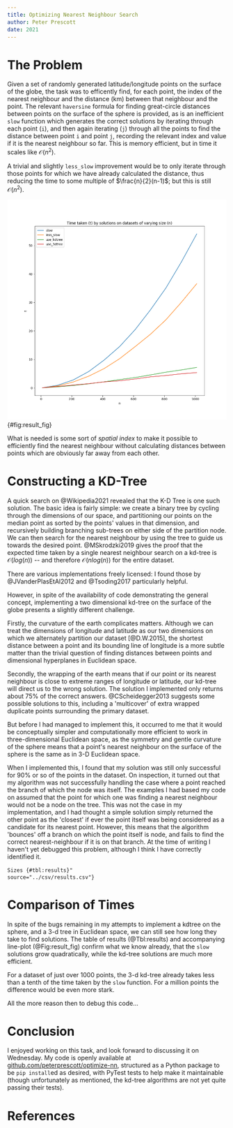 ```yaml
---
title: Optimizing Nearest Neighbour Search
author: Peter Prescott
date: 2021
---
```


# The Problem

Given a set of randomly generated latitude/longitude points on the
surface of the globe, the task was to efficently find, for each point,
the index of the nearest neighbour and the distance (km) between that
neighbour and the point. The relevant `haversine` formula for finding
great-circle distances between points on the surface of the sphere is
provided, as is an inefficient `slow` function which generates the
correct solutions by iterating through each point (`i`), and then again
iterating (`j`) through all the points to find the distance between
point `i` and point `j`, recording the relevant index and value if it is
the nearest neighbour so far. This is memory efficient, but in time it
scales like $\mathcal{O}(n^2)$.

A trivial and slightly `less_slow` improvement would be to only iterate
through those points for which we have already calculated the distance,
thus reducing the time to some multiple of $\frac{n}{2}(n-1)$; but this
is still $\mathcal{O}(n^2)$.

![Time taken by Algorithms for Datasets of Different Sizes](../img/comparison.png){#fig:result_fig}

What is needed is some sort of *spatial index* to make it possible to
efficiently find the nearest neighbour without calculating distances
between points which are obviously far away from each other.

# Constructing a KD-Tree

A quick search on @Wikipedia2021 revealed that the K-D Tree is one such
solution. The basic idea is fairly simple: we create a binary tree by
cycling through the dimensions of our space, and partitioning our points
on the median point as sorted by the points' values in that dimension,
and recursively building branching sub-trees on either side of the
partition node. We can then search for the nearest neighbour by using
the tree to guide us towards the desired point. @MSkrodzki2019 gives the
proof that the expected time taken by a single nearest neighbour search
on a kd-tree is $\mathcal{O}(log(n))$ -- and therefore 
$\mathcal{O}(n log(n))$ for the entire dataset.

There are various implementations freely licensed: I found those by
@JVanderPlasEtAl2012 and @Tsoding2017 particularly helpful.

However, in spite of the availability of code demonstrating the general
concept, implementing a two dimensional kd-tree on the surface of the
globe presents a slightly different challenge. 

Firstly, the curvature of the earth complicates matters. Although we can
treat the dimensions of longitude and latitude as our two dimensions on
which we alternately partition our dataset [@D.W.2015], the shortest distance
between a point and its bounding line of longitude is a more subtle
matter than the trivial question of finding distances between points and
dimensional hyperplanes in Euclidean space. 

Secondly, the wrapping of the earth means that if our point or its
nearest neighbour is close to extreme ranges of longitude or latitude,
our kd-tree will direct us to the wrong solution. The solution I
implemented only returns about 75% of the correct answers. @CScheidegger2013
suggests some possible solutions to this, including a 'multicover' of
extra wrapped duplicate points surrounding the primary dataset.

But before I had managed to implement this, it occurred to me that it
would be conceptually simpler and computationally more efficient to work
in three-dimensional Euclidean space, as the symmetry and gentle
curvature of the sphere means that a point's nearest neighbour on the
surface of the sphere is the same as in 3-D Euclidean space.

When I implemented this, I found that my solution was still only
successful for 90% or so of the points in the dataset. On inspection, it
turned out that my algorithm was not successfully handling the case
where a point reached the branch of which the node was itself. The
examples I had based my code on assumed that the point for which one
was finding a nearest neighbour would not be a node on the tree. This
was not the case in my implementation, and I had thought a simple
solution simply returned the other point as the 'closest' if ever the
point itself was being considered as a candidate for its nearest point.
However, this means that the algorithm 'bounces' off a branch on which
the point itself is node, and fails to find the correct
nearest-neighbour if it is on that branch. At the time of writing I
haven't yet debugged this problem, although I think I have correctly
identified it.

```{.table caption="Time (s) taken by Algorithms on Datasets of Different
Sizes {#tbl:results}"
source="../csv/results.csv"}
```

# Comparison of Times

In spite of the bugs remaining in my attempts to implement a kdtree on
the sphere, and a 3-d tree in Euclidean space, we can still see how long
they take to find solutions. The table of results (@Tbl:results) and
accompanying line-plot (@Fig:result_fig) confirm what we know already,
that the `slow` solutions grow quadratically, while the kd-tree
solutions are much more efficient.

For a dataset of just over 1000 points, the 3-d kd-tree already takes 
less than a tenth of the time taken by the `slow` function. For a 
million points the difference would be even more stark.

All the more reason then to debug this code...

# Conclusion

I enjoyed working on this task, and look forward to discussing it on
Wednesday. My code is openly available at
[github.com/peterprescott/optimize-nn](https://github.com/peterprescott/optimize-nn),
structured as a Python package to be `pip install`ed as desired, with
PyTest tests to help make it maintainable (though unfortunately as
mentioned, the kd-tree algorithms are not yet quite passing their tests). 

# References
